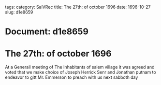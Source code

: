 tags: 
category: SalVRec
title: The 27th: of october 1696
date: 1696-10-27
slug: d1e8659




# Document: d1e8659


# The 27th: of october 1696

At a Generall meeting of The Inhabitants of salem village it was agreed and voted that we make choice of Joseph Herrick Senr and Jonathan putnam to endeavor to gitt Mr. Emmerson to preach with us next sabboth day

